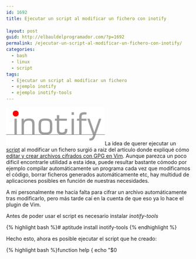 ```yaml
---
id: 1692
title: Ejecutar un script al modificar un fichero con inotify

layout: post
guid: http://elbauldelprogramador.com/?p=1692
permalink: /ejecutar-un-script-al-modificar-un-fichero-con-inotify/
categories:
  - bash
  - linux
  - script
tags:
  - Ejecutar un script al modificar un fichero
  - ejemplo inotify
  - ejemplo inotify-tools
---
```

<img src="/images/2013/07/Screenshot-from-2013-07-02-164301.png" alt="Ejecutar un script al modificar un fichero con inotify" width="269" height="105" class="thumbnail alignleft size-full wp-image-1713" />La idea de querer ejecutar un [script][1] al modificar un fichero surgió a raiz del artículo donde expliqué cómo [editar y crear archivos cifrados con GPG en Vim][2]. Aunque parezca un poco dificil encontrarle utilidad a esta idea, puede resultar bastante cómodo por ejemplo compilar automáticamente un programa cada vez que modificamos el código, borrar ficheros generados automáticamente etc, hay multidud de aplicaciones posibles en función de nuestras necesidades.  
<!--more--> A mi personalmente me hacía falta para cifrar un archivo automáticamente tras modificarlo, pero más tarde caí en la cuenta de que eso ya lo hace el plugin de Vim.

Antes de poder usar el script es necesario instalar *inotify-tools*

{% highlight bash %}# aptitude install inotify-tools
{% endhighlight %}

Hecho esto, ahora es posible ejecutar el script que he creado:

{% highlight bash %}function help {
   echo "$0 <directory> <file to watch> <script to execute>"
}

if [ "$#" -ne 3 ]; then
   help
   exit 1
fi

while true; do
  change=$(inotifywait -e close_write $1)
  echo $change
  change=${change#./ * }
  if [ "$change" = "$2" ]; then ./$3; fi
done
{% endhighlight %}


<p>
  El script recibe 3 parámetros; El directorio donde se encuentra el fichero, el nombre del fichero y el script a ejecutar al detectar cambios. Veamos un ejemplo trivial que simplemente escribirá un texto al final del fichero:
</p>


{% highlight bash %}
$ cat ejemplo 
elbauldelprogramador.com
$ cat script.sh 
#!/bin/bash

echo "Script ejecutado tras editar" >> ejemplo
$ ./notifyChangesOnFile.sh . ejemplo script.sh 
Setting up watches.
Watches established.
./ CLOSE_WRITE,CLOSE ejemplo
Setting up watches.
Watches established.
{% endhighlight %}


<p>
  Tras ejecutar <em>notifyChangesOnFile.sh</em> abrimos el fichero de ejemplo con cualquier editor y cuando guardemos aparece en pantalla <em>./ CLOSE_WRITE,CLOSE ejemplo</em> indicando que se ha modificado. Si volvemos a mirar el fichero de ejemplo su contenido es:
</p>


{% highlight bash %}
$ cat ejemplo
elbauldelprogramador.com




escribimos algo para modificar el fichero y guardamos
Script ejecutado tras editar
{% endhighlight %}


<p>
  Espero que sea de utilidad, el repositorio de <em>inotify-tools</em> está en github (Enlace en las referencias).
</p>


<h4>
  Referencias
</h4>


<p>
  <em>Repositorio inotify-tools</em> <strong>|</strong> <a href="https://github.com/rvoicilas/inotify-tools" target="_blank">Visitar sitio</a><br />
  <em>inotify</em> <strong>|</strong> <a href="http://inotify.aiken.cz/?section=incron&page=about&lang=en" target="_blank">inotify.aiken.cz</a><br />
  <em>How to execute a command whenever a file changes?</em> <strong>|</strong> <a href="http://superuser.com/questions/181517/how-to-execute-a-command-whenever-a-file-changes" target="_blank">superuser.com</a><br />
  <em>Bash: Execute script on file save?</em> <strong>|</strong> <a href="http://stackoverflow.com/questions/3283228/bash-execute-script-on-file-save" target="_blank">stackoverflow</a>
</p>




 [1]: /category/script/
 [2]: /seguridad/editar-y-crear-archivos-cifrados-con-gpg-en-vim/ "Editar y crear archivos cifrados con GPG en Vim"